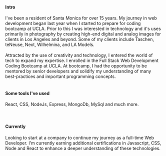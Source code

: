 
#### Intro

I've been a resident of Santa Monica for over 15 years. My journey in web development began last year when I started to prepare for coding bootcamp at UCLA.  Prior to this I was interested in technology and it's uses primarily in photography by creating high-end digital and analog images for clients in Los Angeles and beyond.  Some of my clients include Taschen, teNeuse, Next, Wilhelmina, and LA Models.  
<br>
Attracted by the use of creativity and technology, I entered the world of tech to expand my expertise. I enrolled in the Full Stack Web Development Coding Bootcamp at UCLA.  At bootcamp, I had the opportunity to be mentored by senior developers and solidify my understanding of many best-practices and important programming concepts.
<br><br>
#### Some tools I've used

React, CSS, NodeJs, Express, MongoDb, MySql and much more.  
<br><br>
#### Currently 
Looking to start at a company to continue my journey as a full-time Web Developer.  I'm currently earning additional certifications in Javascript, CSS, Node and React to enhance a deeper understanding of these technologies.  



